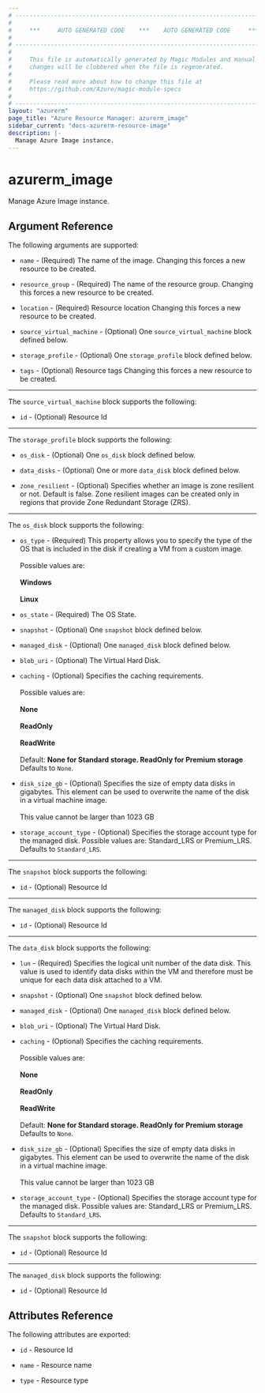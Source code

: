 ```yaml
---
# ----------------------------------------------------------------------------
#
#     ***     AUTO GENERATED CODE    ***    AUTO GENERATED CODE     ***
#
# ----------------------------------------------------------------------------
#
#     This file is automatically generated by Magic Modules and manual
#     changes will be clobbered when the file is regenerated.
#
#     Please read more about how to change this file at
#     https://github.com/Azure/magic-module-specs
#
# ----------------------------------------------------------------------------
layout: "azurerm"
page_title: "Azure Resource Manager: azurerm_image"
sidebar_current: "docs-azurerm-resource-image"
description: |-
  Manage Azure Image instance.
---
```


# azurerm_image

Manage Azure Image instance.


## Argument Reference

The following arguments are supported:

* `name` - (Required) The name of the image. Changing this forces a new resource to be created.

* `resource_group` - (Required) The name of the resource group. Changing this forces a new resource to be created.

* `location` - (Required) Resource location Changing this forces a new resource to be created.

* `source_virtual_machine` - (Optional) One `source_virtual_machine` block defined below.

* `storage_profile` - (Optional) One `storage_profile` block defined below.

* `tags` - (Optional) Resource tags Changing this forces a new resource to be created.

---

The `source_virtual_machine` block supports the following:

* `id` - (Optional) Resource Id

---

The `storage_profile` block supports the following:

* `os_disk` - (Optional) One `os_disk` block defined below.

* `data_disks` - (Optional) One or more `data_disk` block defined below.

* `zone_resilient` - (Optional) Specifies whether an image is zone resilient or not. Default is false. Zone resilient images can be created only in regions that provide Zone Redundant Storage (ZRS).


---

The `os_disk` block supports the following:

* `os_type` - (Required) This property allows you to specify the type of the OS that is included in the disk if creating a VM from a custom image. <br><br> Possible values are: <br><br> **Windows** <br><br> **Linux**

* `os_state` - (Required) The OS State.

* `snapshot` - (Optional) One `snapshot` block defined below.

* `managed_disk` - (Optional) One `managed_disk` block defined below.

* `blob_uri` - (Optional) The Virtual Hard Disk.

* `caching` - (Optional) Specifies the caching requirements. <br><br> Possible values are: <br><br> **None** <br><br> **ReadOnly** <br><br> **ReadWrite** <br><br> Default: **None for Standard storage. ReadOnly for Premium storage** Defaults to `None`.

* `disk_size_gb` - (Optional) Specifies the size of empty data disks in gigabytes. This element can be used to overwrite the name of the disk in a virtual machine image. <br><br> This value cannot be larger than 1023 GB

* `storage_account_type` - (Optional) Specifies the storage account type for the managed disk. Possible values are: Standard_LRS or Premium_LRS. Defaults to `Standard_LRS`.


---

The `snapshot` block supports the following:

* `id` - (Optional) Resource Id

---

The `managed_disk` block supports the following:

* `id` - (Optional) Resource Id

---

The `data_disk` block supports the following:

* `lun` - (Required) Specifies the logical unit number of the data disk. This value is used to identify data disks within the VM and therefore must be unique for each data disk attached to a VM.

* `snapshot` - (Optional) One `snapshot` block defined below.

* `managed_disk` - (Optional) One `managed_disk` block defined below.

* `blob_uri` - (Optional) The Virtual Hard Disk.

* `caching` - (Optional) Specifies the caching requirements. <br><br> Possible values are: <br><br> **None** <br><br> **ReadOnly** <br><br> **ReadWrite** <br><br> Default: **None for Standard storage. ReadOnly for Premium storage** Defaults to `None`.

* `disk_size_gb` - (Optional) Specifies the size of empty data disks in gigabytes. This element can be used to overwrite the name of the disk in a virtual machine image. <br><br> This value cannot be larger than 1023 GB

* `storage_account_type` - (Optional) Specifies the storage account type for the managed disk. Possible values are: Standard_LRS or Premium_LRS. Defaults to `Standard_LRS`.


---

The `snapshot` block supports the following:

* `id` - (Optional) Resource Id

---

The `managed_disk` block supports the following:

* `id` - (Optional) Resource Id

## Attributes Reference

The following attributes are exported:

* `id` - Resource Id

* `name` - Resource name

* `type` - Resource type
